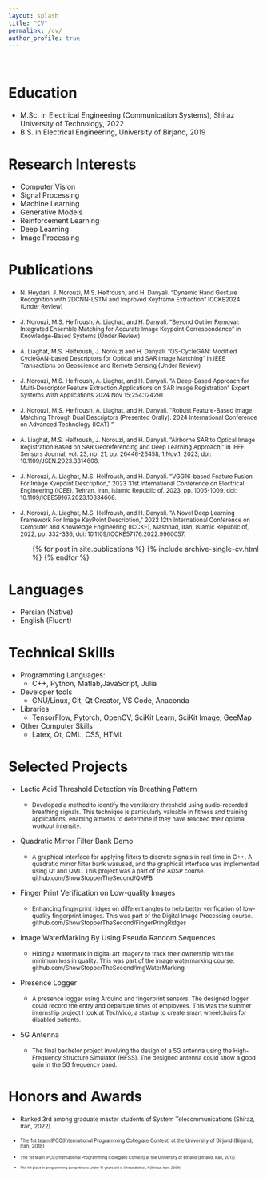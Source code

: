 ```yaml
---
layout: splash
title: "CV"
permalink: /cv/
author_profile: true
---
```






<br>

Education
======
* M.Sc. in Electrical Engineering (Communication Systems), Shiraz University of Technology, 2022
* B.S. in Electrical Engineering, University of Birjand, 2019

Research Interests
======
* Computer Vision
* Signal Processing
* Machine Learning
* Generative Models
* Reinforcement Learning
* Deep Learning
* Image Processing
  

Publications
=========
* <small>N. Heydari, J. Norouzi, M.S. Helfroush, and H. Danyali. ”Dynamic Hand Gesture Recognition with 2DCNN-LSTM and Improved Keyframe Extraction” ICCKE2024 (Under Review) </small>

* <small>J. Norouzi, M.S. Helfroush, A. Liaghat, and H. Danyali. ”Beyond Outlier Removal: Integrated Ensemble Matching for Accurate Image Keypoint Correspondence” in Knowledge-Based Systems (Under Review)</small>

* <small>A. Liaghat, M.S. Helfroush, J. Norouzi and H. Danyali. ”OS-CycleGAN: Modified CycleGAN-based Descriptors for Optical and SAR Image Matching” in IEEE Transactions on Geoscience and Remote Sensing (Under Review)</small>

* <small>J. Norouzi, M.S. Helfroush, A. Liaghat, and H. Danyali. ”A Deep-Based Approach for Multi-Descriptor Feature Extraction:Applications on SAR Image Registration” Expert Systems With Applications 2024 Nov 15;254:124291</small>

* <small>J. Norouzi, M.S. Helfroush, A. Liaghat, and H. Danyali. ”Robust Feature-Based Image Matching Through Dual Descriptors (Presented Orally). 2024 International Conference on Advanced Technology (ICAT) ”</small>

* <small>A. Liaghat, M.S. Helfroush, J. Norouzi, and H. Danyali. ”Airborne SAR to Optical Image Registration Based on SAR Georeferencing and Deep Learning Approach,” in IEEE Sensors Journal, vol. 23, no. 21, pp. 26446-26458, 1 Nov.1, 2023, doi: 10.1109/JSEN.2023.3314608.</small>

* <small>J. Norouzi, A. Liaghat, M.S. Helfroush, and H. Danyali. ”VGG16-based Feature Fusion For Image Kyepoint Description,” 2023 31st International Conference on Electrical Engineering (ICEE), Tehran, Iran, Islamic Republic of, 2023, pp. 1005-1009, doi: 10.1109/ICEE59167.2023.10334668.</small>


* <small>J. Norouzi, A. Liaghat, M.S. Helfroush, and H. Danyali. ”A Novel Deep Learning Framework For Image KeyPoint Description,” 2022 12th International Conference on Computer and Knowledge Engineering (ICCKE), Mashhad, Iran, Islamic Republic of, 2022, pp. 332-336, doi: 10.1109/ICCKE57176.2022.9960057.</small>


  <ul>{% for post in site.publications %}
    {% include archive-single-cv.html %}
  {% endfor %}</ul>

Languages
===
 * Persian (Native)
 * English (Fluent)

Technical Skills
======
* Programming Languages:
  * C++, Python, Matlab,JavaScript, Julia
* Developer tools
  * GNU/Linux, Git, Qt Creator, VS Code, Anaconda
* Libraries
  * TensorFlow, Pytorch, OpenCV, SciKit Learn, SciKit Image, GeeMap
* Other Computer Skills
  * Latex, Qt, QML, CSS, HTML

Selected Projects
======
* Lactic Acid Threshold Detection via Breathing Pattern
  * <small>Developed a method to identify the ventilatory threshold using audio-recorded breathing signals. This technique is particularly valuable in fitness and training applications, enabling athletes to determine if they have reached their optimal workout intensity. </small>


* Quadratic Mirror Filter Bank Demo
  * <small>A graphical interface for applying filters to discrete signals in real time in C++. A quadratic mirror filter bank wasused, and the graphical interface was implemented using Qt and QML. This project was a part of the ADSP course. github.com/ShowStopperTheSecond/QMFB </small>

* Finger Print Verification on Low-quality Images
  * <small>Enhancing fingerprint ridges on different angles to help better verification of low-quality fingerprint images. This was part of the Digital Image Processing course. github.com/ShowStopperTheSecond/FingerPringRidges</small>

* Image WaterMarking By Using Pseudo Random Sequences
  * <small>Hiding a watermark in digital art imagery to track their ownership with the minimum loss in quality. This was part of the image watermarking course. github.com/ShowStopperTheSecond/imgWaterMarking</small>

* Presence Logger
  * <small>A presence logger using Arduino and fingerprint sensors. The designed logger could record the entry and departure times of employees. This was the summer internship project I took at TechVico, a startup to create smart wheelchairs for disabled patients.</small>

* 5G Antenna
  * <small>The final bachelor project involving the design of a 5G antenna using the High-Frequency Structure Simulator (HFSS). The designed antenna could show a good gain in the 5G frequency band.</small>

Honors and Awards
====
  * <small> Ranked 3rd among graduate master students of System Telecommunications (Shiraz, Iran, 2022)

  * <small> The 1st team IPCC(International Programming Collegiate Contest) at the University of Birjand (Birjand, Iran, 2018)

  * <small> The 1st team IPCC(International Programming Collegiate Contest) at the University of Birjand (Birjand, Iran, 2017)

  * <small> The 1st place in programming competitions under 15 years old in Shiraz district, 1 (Shiraz, Iran, 2009)

<!-- Talks
======
  <ul>{% for post in site.talks %}
    {% include archive-single-talk-cv.html %}
  {% endfor %}</ul>
  
Teaching
======
  <ul>{% for post in site.teaching %}
    {% include archive-single-cv.html %}
  {% endfor %}</ul>
  
Service and leadership
======
* Currently signed in to 43 different slack teams
 -->